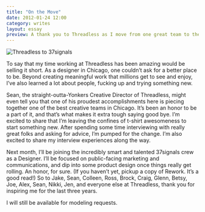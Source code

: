 ```yaml
---
title: "On the Move"
date: 2012-01-24 12:00
category: writes
layout: essay
preview: A thank you to Threadless as I move from one great team to the next
---
```


![Threadless to 37signals](http://media.tumblr.com/tumblr_ly9uuhRJeg1qzolz5.gif "Threadless to 37signals")

To say that my time working at Threadless has been amazing would be selling it short. As a designer in Chicago, one couldn’t ask for a better place to be. Beyond creating meaningful work that millions get to see and enjoy, I’ve also learned a lot about people, fucking up and trying something new.

Sean, the straight-outta-Yonkers Creative Director of Threadless, might even tell you that one of his proudest accomplishments here is piecing together one of the best creative teams in Chicago. It’s been an honor to be a part of it, and that’s what makes it extra tough saying good bye.
I’m excited to share that I’m leaving the confines of t-shirt awesomeness to start something new. After spending some time interviewing with really great folks and asking for advice, I’m pumped for the change. I’m also excited to share my interview experiences along the way.

Next month, I’ll be joining the incredibly smart and talented 37signals crew as a Designer. I’ll be focused on public-facing marketing and communications, and dip into some product design once things really get rolling. An honor, for sure. (If you haven’t yet, pickup a copy of Rework. It’s a good read!)
So to Jake, Sean, Colleen, Ross, Brock, Craig, Glenn, Betsy, Joe, Alex, Sean, Nikki, Jen, and everyone else at Threadless, thank you for inspiring me for the last three years.

I will still be available for modeling requests.
